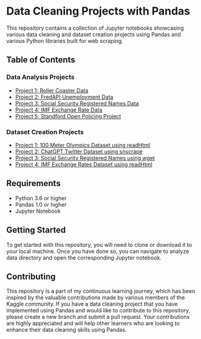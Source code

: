 # Data Cleaning Projects with Pandas

This repository contains a collection of Jupyter notebooks showcasing various data cleaning and dataset creation projects using Pandas and various Python libraries built for web scraping.

## Table of Contents

### Data Analysis Projects

-   [Project 1: Roller Coaster Data](https://github.com/benkaan001/pandas_and_beyond/blob/main/analyze_data/00_rollercoaster.ipynb)
-   [Project 2: FredAPI Unemployment Data](https://github.com/benkaan001/pandas_and_beyond/blob/main/analyze_data/01_unemployment.ipynb)
-   [Project 3: Social Security Registered Names Data](https://github.com/benkaan001/pandas_and_beyond/blob/main/analyze_data/02_registered_names.ipynb)
-   [Project 4: IMF Exchange Rate Data](https://github.com/benkaan001/pandas_and_beyond/blob/main/analyze_data/03_exchange_rates.ipynb)
-   [Project 5: Standford Open Policing Project](https://github.com/benkaan001/pandas_and_beyond/blob/main/analyze_data/04_standford_open_policing_project.ipynb)

### Dataset Creation Projects
-   [Project 1: 100 Meter Olympics Dataset using readHtml](https://github.com/benkaan001/pandas_and_beyond/blob/main/generate_data/00_read_html.ipynb)
- [Project 2: ChatGPT Twitter Dataset using snscrape ](https://github.com/benkaan001/pandas_and_beyond/blob/main/generate_data/01_twitter.ipynb)
- [Project 3: Social Security Registered Names using wget](https://github.com/benkaan001/pandas_and_beyond/blob/main/generate_data/02_create_dataset_using_wget_dict.ipynb)
- [Project 4: IMF Exchange Rates Dataset using readHtml](https://github.com/benkaan001/pandas_and_beyond/blob/main/generate_data/03_exchange_rates.ipynb)


## Requirements

-   Python 3.6 or higher
-   Pandas 1.0 or higher
-   Jupyter Notebook

## Getting Started

To get started with this repository, you will need to clone or download it to your local machine. Once you have done so, you can navigate to analyze data directory and open the corresponding Jupyter notebook.

## Contributing

This repository is a part of my continuous learning journey, which has been inspired by the valuable contributions made by various members of the Kaggle community. If you have a data cleaning project that you have implemented using Pandas and would like to contribute to this repository, please create a new branch and submit a pull request. Your contributions are highly appreciated and will help other learners who are looking to enhance their data cleaning skills using Pandas.